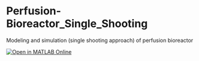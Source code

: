 # Perfusion-Bioreactor_Single_Shooting
Modeling and simulation (single shooting approach) of perfusion bioreactor


[![Open in MATLAB Online](https://www.mathworks.com/images/responsive/global/open-in-matlab-online.svg)](https://matlab.mathworks.com/open/github/v1?repo=BusuyiOAdebayo/Perfusion-Bioreactor_Single_Shooting)
